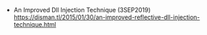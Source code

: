 * An Improved Dll Injection Technique (3SEP2019) <https://disman.tl/2015/01/30/an-improved-reflective-dll-injection-technique.html>
